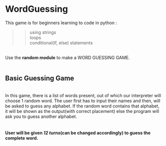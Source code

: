 # WordGuessing
  
This game is for beginners learning to code in python :
>> using strings
>> </br>
>> loops
>></br>
>> conditional(If, else) statements
</br>
Use the <b>random module</b> to make a WORD GUESSING GAME.
</br>
</br>
<h2>Basic Guessing Game</h2>
</br>
In this game, there is a list of words present, out of which our interpreter will choose 1 random word. 
The user first has to input their names and then, will be asked to guess any alphabet. 
If the random word contains that alphabet, it will be shown as the output(with correct placement)
else the program will ask you to guess another alphabet.
</br>
</br>

<h4>User will be given <b><i>12 turns</i></b>(can be changed accordingly) to guess the complete word.</h4>
